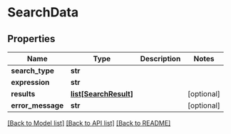 # SearchData

## Properties
Name | Type | Description | Notes
------------ | ------------- | ------------- | -------------
**search_type** | **str** |  | 
**expression** | **str** |  | 
**results** | [**list[SearchResult]**](SearchResult.md) |  | [optional] 
**error_message** | **str** |  | [optional] 

[[Back to Model list]](../README.md#documentation-for-models) [[Back to API list]](../README.md#documentation-for-api-endpoints) [[Back to README]](../README.md)


